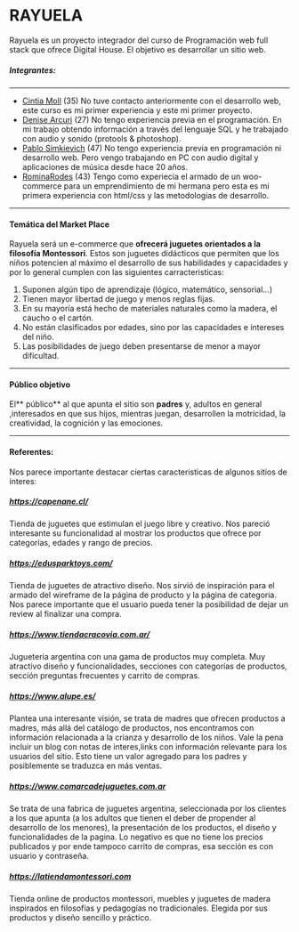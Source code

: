 #  RAYUELA

> 
Rayuela es un proyecto integrador del curso de Programación web full stack que ofrece Digital House. El objetivo es desarrollar un sitio web.

##### Integrantes:

------------
- [Cintia Moll](https://github.com/CintiaMoll34 "Cintia Moll") (35) No tuve contacto anteriormente con el desarrollo web, este curso es mi primer experiencia y este mi primer proyecto.
- [Denise Arcuri](https://github.com/DenuArcuri "Denise Arcuri") (27) No tengo experiencia previa en el programación. En mi trabajo obtendo información a través del lenguaje SQL y he trabajado con audio y sonido (protools & photoshop). 
- [Pablo Simkievich](https://github.com/pablosimkievich "Pablo Simkievich") (47) No tengo experiencia previa en programación ni desarrollo web. Pero vengo trabajando en PC con audio digital y aplicaciones de música desde hace 20 años. 
- [RominaRodes](https://github.com/RominaRode "Perfil de GitHub") (43) Tengo como experiecia el armado de un woo-commerce para un emprendimiento de mi hermana pero esta es mi primera experiencia con html/css y las metodologias de desarrollo.

------------

#### Temática del Market Place

Rayuela será un e-commerce que **ofrecerá juguetes orientados a la filosofía Montessori**. Estos son juguetes didácticos que permiten que los niños potencien al máximo el desarrollo de sus habilidades y capacidades y por lo general cumplen con las siguientes carracteristicas:

1. Suponen algún tipo de aprendizaje (lógico, matemático, sensorial…)
1. Tienen mayor libertad de juego y menos reglas fijas.
1. En su mayoría está hecho de materiales naturales como la madera, el caucho o el cartón.
1. No están clasificados por edades, sino por las capacidades e intereses del niño.
1. Las posibilidades de juego deben presentarse de menor a mayor dificultad.

------------


#### Público objetivo

El** público** al que apunta el sitio son **padres** y, adultos en general ,interesados en que sus hijos, mientras juegan, desarrollen la motricidad, la creatividad, la cognición y las emociones. 

------------
#### Referentes:
Nos parece importante destacar ciertas caracteristicas de algunos sitios de interes:

##### https://capenane.cl/
Tienda de  juguetes que estimulan el juego libre y creativo. Nos pareció interesante su funcionalidad al mostrar los productos que ofrece por categorías, edades y rango de precios.


#####  https://edusparktoys.com/
Tienda de juguetes de atractivo diseño. Nos sirvió de inspiración para el armado del wireframe de la página de producto y la página de categoria.  Nos parece importante que el usuario pueda tener la posibilidad de dejar un review al finalizar una compra. 

##### https://www.tiendacracovia.com.ar/
Jugueteria argentina con una gama de productos muy completa.  Muy atractivo diseño y funcionalidades, secciones con categorías de productos, sección preguntas frecuentes y carrito de compras.

#####  https://www.alupe.es/
Plantea una interesante visión, se trata de madres que ofrecen productos a madres, más allá del catálogo de productos, nos encontramos con información relacionada a la crianza y desarrollo de los niños. 
Vale la pena incluir un blog con notas de interes,links con información relevante para los usuarios del sitio. Esto tiene un valor agregado para los padres y posiblemente se traduzca en más ventas.

#####  https://www.comarcadejuguetes.com.ar
Se trata de una fabrica de juguetes argentina, seleccionada por los clientes a los que apunta (a los adultos que tienen el deber de propender al desarrollo de los menores), la presentación de los productos, el diseño y funcionalidades de la pagina. Lo negativo es que no tiene los precios publicados y por ende tampoco carrito de compras, esa sección es con usuario y  contraseña.

##### https://latiendamontessori.com
Tienda online de productos montessori, muebles y juguetes de madera inspirados en filosofías y pedagogías no tradicionales. Elegida por sus productos y diseño sencillo y práctico.

